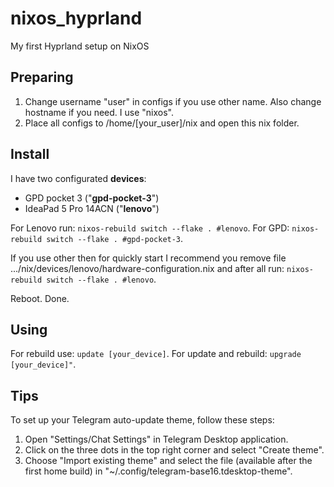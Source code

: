 # nixos_hyprland
My first Hyprland setup on NixOS

## Preparing
1. Change username "user" in configs if you use other name. Also change hostname if you need. I use "nixos". 
2. Place all configs to /home/[your_user]/nix and open this nix folder.

## Install
I have two configurated **devices**:
- GPD pocket 3 ("**gpd-pocket-3**")
- IdeaPad 5 Pro 14ACN ("**lenovo**")

For Lenovo run:
```nixos-rebuild switch --flake . #lenovo```.
For GPD:
```nixos-rebuild switch --flake . #gpd-pocket-3```.

If you use other then for quickly start I recommend you remove file .../nix/devices/lenovo/hardware-configuration.nix and after all run:
```nixos-rebuild switch --flake . #lenovo```.

Reboot. Done.

## Using
For rebuild use:
```update [your_device]```.
For update and rebuild:
```upgrade [your_device]"```.

## Tips
To set up your Telegram auto-update theme, follow these steps:
1. Open "Settings/Chat Settings" in Telegram Desktop application.
2. Click on the three dots in the top right corner and select "Create theme".
3. Choose "Import existing theme" and select the file (available after the first home build) in "~/.config/telegram-base16.tdesktop-theme".
